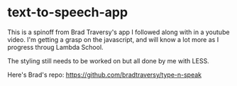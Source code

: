 # text-to-speech-app
This is a spinoff from Brad Traversy's app I followed along with in
a youtube video.  I'm getting a grasp on the javascript, and will
know a lot more as I progress throug Lambda School.

The styling still needs to be worked on but all done by me with LESS.

Here's Brad's repo: https://github.com/bradtraversy/type-n-speak
